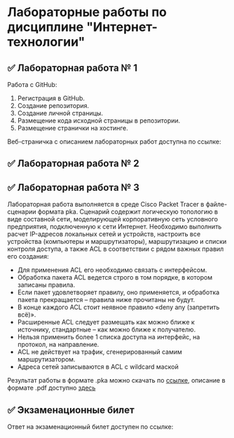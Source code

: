  # Лабораторные работы по дисциплине "Интернет-технологии"

 ## ✅ Лабораторная работа № 1

 Работа с GitHub: 
 1. Регистрация в GitHub.
 2. Создание репозитория.
 3. Создание личной страницы.
 4. Размещение кода исходной страницы в репозитории.
 5. Размещение странички на хостинге.

 Веб-страничка с описанием лабораторных работ доступна по ссылке: 

 ## ✅ Лабораторная работа № 2


 ## ✅ Лабораторная работа № 3

 Лабораторная работа выполняется в среде Cisco Packet Tracer в файле-сценарии формата pka. Сценарий содержит логическую топологию в виде составной сети, моделирующей корпоративную сеть условного предприятия, подключенную к сети Интернет. Необходимо выполнить расчет IP-адресов локальных сетей и устройств, настроить все устройства (компьютеры и маршрутизаторы), маршрутизацию и списки контроля доступа, а также ACL в соответствии с рядом важных правил его создания:
 - Для применения ACL его необходимо связать с интерфейсом.
 - Обработка пакета ACL ведется строго в том порядке, в котором записаны правила.
 - Если пакет удовлетворяет правилу, оно применяется, и обработка пакета прекращается – правила ниже прочитаны не будут.
 - В конце каждого ACL стоит неявное правило «deny any (запретить всё)».
 - Расширенные ACL следует размещать как можно ближе к источнику, стандартные – как можно ближе к получателю.
 - Нельзя применить более 1 списка доступа на интерфейс, на протокол, на направление.
 - ACL не действует на трафик, сгенерированный самим маршрутизатором.
 - Адреса сетей записываются в ACL с wildcard маской

 Результат работы в формате .pka можно скачать по [ссылке](https://github.com/margo2000zorro/Labs/blob/main/%D0%95%D1%84%D1%80%D0%B5%D0%BC%D0%B5%D0%BD%D0%BA%D0%BE%20%D0%9B%D0%A05.pka), описание в формате .pdf доступно [здесь](https://github.com/margo2000zorro/Labs/blob/main/%D0%95%D1%84%D1%80%D0%B5%D0%BC%D0%B5%D0%BD%D0%BA%D0%BE%20%D0%9B%D0%A05.docx)

 ## ✅ Экзаменационные билет

 Ответ на экзаменационный билет доступен по ссылке:
 

